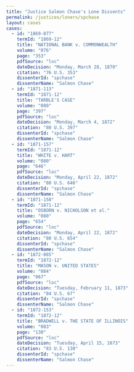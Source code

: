 ```yaml
---
title: "Justice Salmon Chase's Lone Dissents"
permalink: /justices/loners/spchase
layout: cases
cases:
  - id: "1869-077"
    termId: "1869-12"
    title: "NATIONAL BANK v. COMMONWEALTH"
    volume: "076"
    page: "353"
    pdfSource: "loc"
    dateDecision: "Monday, March 28, 1870"
    citation: "76 U.S. 353"
    dissenterId: "spchase"
    dissenterName: "Salmon Chase"
  - id: "1871-113"
    termId: "1871-12"
    title: "TARBLE'S CASE"
    volume: "080"
    page: "397"
    pdfSource: "loc"
    dateDecision: "Monday, March 4, 1872"
    citation: "80 U.S. 397"
    dissenterId: "spchase"
    dissenterName: "Salmon Chase"
  - id: "1871-157"
    termId: "1871-12"
    title: "WHITE v. HART"
    volume: "080"
    page: "646"
    pdfSource: "loc"
    dateDecision: "Monday, April 22, 1872"
    citation: "80 U.S. 646"
    dissenterId: "spchase"
    dissenterName: "Salmon Chase"
  - id: "1871-158"
    termId: "1871-12"
    title: "OSBORN v. NICHOLSON et al."
    volume: "080"
    page: "654"
    pdfSource: "loc"
    dateDecision: "Monday, April 22, 1872"
    citation: "80 U.S. 654"
    dissenterId: "spchase"
    dissenterName: "Salmon Chase"
  - id: "1872-085"
    termId: "1872-12"
    title: "MASON v. UNITED STATES"
    volume: "084"
    page: "067"
    pdfSource: "loc"
    dateDecision: "Tuesday, February 11, 1873"
    citation: "84 U.S. 67"
    dissenterId: "spchase"
    dissenterName: "Salmon Chase"
  - id: "1872-153"
    termId: "1872-12"
    title: "BRADWELL v. THE STATE OF ILLINOIS"
    volume: "083"
    page: "130"
    pdfSource: "loc"
    dateDecision: "Tuesday, April 15, 1873"
    citation: "83 U.S. 130"
    dissenterId: "spchase"
    dissenterName: "Salmon Chase"
---
```

